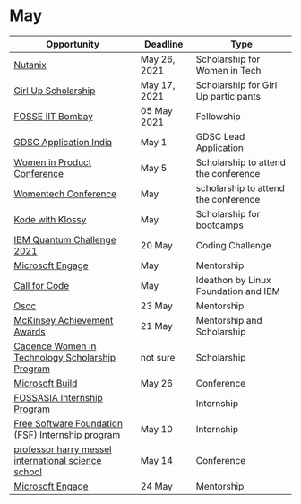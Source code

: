 # May

Opportunity|Deadline|Type
----|-----|-----
[Nutanix](https://www.nutanix.com/scholarships) | May 26, 2021 | Scholarship for Women in Tech
[Girl Up Scholarship](https://clubs.girlup.org/blogs/169/3653) | May 17, 2021 | Scholarship for Girl Up participants
[FOSSE IIT Bombay](https://fossee.in/fellowship/2021) | 05 May 2021 | Fellowship
[GDSC Application India](https://developers.google.com/community/dsc/leads) | May 1 | GDSC Lead Application
[Women in Product Conference](https://www.womenpm.org/conference-scholarships) | May 5 | Scholarship to attend the conference
[Womentech Conference](https://www.womentech.net/apply-for-scholarship) | May | scholarship to attend the conference
[Kode with Klossy](https://www.kodewithklossy.com/) | May | Scholarship for bootcamps
[IBM Quantum Challenge 2021](https://challenges.quantum-computing.ibm.com/iqc21) | 20 May | Coding Challenge
[Microsoft Engage](https://careers.microsoft.com/us/en/job/1049887/Engage-Mentorship) | May | Mentorship
[Call for Code](https://developer.ibm.com/callforcode/) | May | Ideathon by Linux Foundation and IBM
[Osoc](https://osoc.be/students) | 23 May | Mentorship
[McKinsey Achievement Awards](https://www.mckinsey.com/careers/mckinsey-achievement-awards/overview?fbclid=IwAR3yrq_x9eLBJNokIbslAXfhre5Jzpj4rcbfoUOFJoz_Nh9FHsfQH13Ub4U) | 21 May | Mentorship and Scholarship
[Cadence Women in Technology Scholarship Program](https://www.cadence.com/en_US/home/company/cadence-academic-network/women-in-tech-scholarship.html?fbclid=IwAR0w_TIQzoTsmvjS27MaenVfjp03kBXlQmrutey054T7Zgc8CtYZcOVW8pk) | not sure | Scholarship
[Microsoft Build](https://mybuild.microsoft.com/home) | May 26 | Conference
[FOSSASIA Internship Program](https://docs.google.com/forms/d/e/1FAIpQLScp8h5SIPVK5G2SAm5vtrv7KLKeOeYTxlZBkDRE6I7Toybt0A/viewform) |  | Internship
[Free Software Foundation (FSF) Internship program](https://www.fsf.org/volunteer/internships) | May 10 | Internship
[professor harry messel international science school](https://www.sydney.edu.au/science/industry-and-community/community-engagement/international-science-school.html) | May 14 | Conference
[Microsoft Engage](https://microsoft.acehacker.com/engage2021/?mc_cid=a82d11f2ad&mc_eid=3f7ceca487)| 24 May | Mentorship
